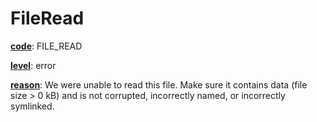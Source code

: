 # FileRead

[**code**](/en/latest/reference/schema/meta/defs/code): FILE_READ

[**level**](/en/latest/reference/schema/meta/defs/level): error

[**reason**](/en/latest/reference/schema/meta/defs/reason): We were unable to read this file. Make sure it contains data (file size > 0 kB) and is not corrupted, incorrectly named, or incorrectly symlinked.